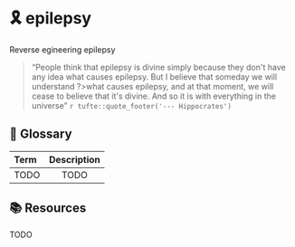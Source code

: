 # :reminder_ribbon: epilepsy
Reverse egineering epilepsy

>“People think that epilepsy is divine simply because they don't have any idea what causes epilepsy. But I believe that someday we will understand ?>what causes epilepsy, and at that moment, we will cease to believe that it's divine. And so it is with everything in the universe” 
> `r tufte::quote_footer('--- Hippocrates')`
## 📖 Glossary 

| Term           | Description  |
| :------------- | :----------: |
| TODO           | TODO         |

## 📚 Resources

TODO
